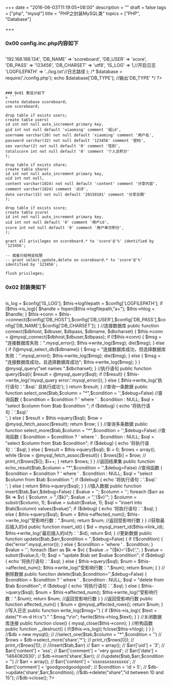 +++
date = "2016-06-03T11:19:05+08:00"
description = ""
draft = false
tags = ["php", "mysql"]
title = "PHP之封装MySQL类"
topics = ["PHP", "Database"]

+++

### 0x00 config.inc.php内容如下
> ```
<?php
return array(
    'DB_HOST' => '192.168.188.134',
    'DB_NAME' => 'scoreboard', 
    'DB_USER' => 'score',
    'DB_PASS' => '123456',
    'DB_CHARSET' => 'utf8',
    'IS_LOG' => 1,//开启日志
    'LOGFILEPATH' => '../log.txt'//日志路径
);
/*
    $database = require('./config.php');
    echo $database['DB_TYPE'];   //输出'DB_TYPE'
*/

?>
```

### 0x01 表设计如下
> ```
create database scoreboard;
use scoreboard;

drop table if exists users;
create table users(
id int not null auto_increment primary key,
gid int not null default 'xiaoming' comment '组id',
username varchar(20) not null default 'xiaoming' comment '用户名',
password varchar(32) not null default '123456' comment '密码',
sex varchar(2) not null default '0' comment '性别',
totalscore int not null default '0' comment '个人总积分'
);

drop table if exists share;
create table share(
id int not null auto_increment primary key,
uid int not null,
content varchar(1024) not null default 'content' comment '分享内容',
comment varchar(1024) comment '点评',
date varchar(15) not null default '20150101' comment '分享日期'
);

drop table if exists score;
create table score(
id int not null auto_increment primary key,
uid int not null default '0' comment '用户id',
score int not null default '0' comment '用户单次积分',
);

grant all privileges on scoreboard.* to 'score'@'%' identified by '123456';

-- 或者只给特定权限
-- grant select,update,delete on scoreboard.* to 'score'@'%' identified by '123456';

flush privileges;
```

### 0x02 封装类如下
> ```
<?php

class mysql {
    private $logfilepath;
    private $is_log;
    private $hlog;
    private $conn;

    //构造函数
    public function __construct()
    {
        $config = include_once(dirname(__FILE__)."/../config/config.inc.php");
        $this->is_log = $config['IS_LOG'];
        $this->logfilepath = $config['LOGFILEPATH'];

        if ($this->is_log){
            $handle = fopen($this->logfilepath,"a+");
            $this->hlog = $handle;
        }

        $this->conn = $this->connect($config['DB_HOST'],$config['DB_USER'],$config['DB_PASS'],$config['DB_NAME'],$config['DB_CHARSET']);
    }

    //连接数据库
    public function connect($dbhost, $dbuser, $dbpass, $dbname, $dbcharset)
    {
        $this->conn = @mysql_connect($dbhost,$dbuser,$dbpass);
        if (!$this->conn) {
            $msg = "连接数据库失败：".mysql_error();
            $this->write_log($msg);
            die($msg);
        } else {
            if (!@mysql_select_db($dbname)) {
                $msg = "连接数据库成功，但选择数据库失败：".mysql_error();
                $this->write_log($msg);
                die($msg);
            } else {
                $msg = "连接数据库成功，且选择数据库成功";
                $this->write_log($msg);
            }
        }

        @mysql_query("set names ".$dbcharset);

    }

    //执行语句
    public function query($sql){
        
        $result = @mysql_query($sql);

        if (!$result) {
            $this->write_log('mysql_query error:'.mysql_error());
        } else {
            $this->write_log('执行语句：'.$sql.' 且执行成功');
        }
        return $result;
    }

    //查询一条数据
    public function select_one($tab,$column = "*",$condition = '',$debug=False)   //查询函数
    {
        $condition = $condition ? ' where ' . $condition : NULL;
        $sql = "select $column from $tab $condition ";
        if ($debug) {
            echo '将执行语句：'.$sql.'<br />';
        } else {
            $result = $this->query($sql);
            $row = @mysql_fetch_assoc($result);
            return $row;
        }
    }

    //查询多条数据
    public function select_more($tab,$column = "*",$condition = '',$debug=False)   //查询函数
    {
        $condition = $condition ? ' where ' . $condition : NULL;
        $sql = "select $column from $tab $condition";
        if ($debug) {
            echo '将执行语句：'.$sql;
        } else {
            $result = $this->query($sql);
            $i = 0;
            $rows = array();
            while ($row = @mysql_fetch_assoc($result)) {
                $rows[$i] = $row;
                // print_r($rows[$i]);
                $i++; 
            }
            return $rows;
        }
    }

    //返回结果集
    public function echo_result($tab,$column = "*",$condition = '',$debug=False)   //查询函数
    {
        $condition = $condition ? ' where ' . $condition : NULL;
        $sql = "select $column from $tab $condition ";
        if ($debug) {
            echo '将执行语句：'.$sql.'<br />';
        } else {
            return $this->query($sql);
        }
    }

    //插入数据
    public function insert($tab,$arr,$debug=False)
    {
        $value = '';
        $column = '';
        foreach ($arr as $k => $v) {
            $column .= ",{$k}";
            $value .= ",'{$v}'";
        }
        $column = substr($column, 1);
        $value = substr($value, 1);

        $sql = "insert into $tab($column) values($value)";
        if ($debug) {
            echo '将执行语句：'.$sql;
        } else {
            $this->query($sql);
            $num = $this->affected_num();
            $this->write_log("受影响行数：".$num);
            return $num;    //返回受影响行数
        }
    }

    //获取最后插入的id
    public function insert_id() {
        $id = mysql_insert_id($this->link_id);
        $this->write_log('最后插入的id为：'.$id);
        return $id;
    }

    //更新数据
    public function update($tab,$arr,$condition = '',$debug=False)
    {
        if (!$condition) {
            die("error".mysql_error());
        } else {
            $condition = 'where ' . $condition;
        }
        
        $value = '';
        foreach ($arr as $k => $v) {
            $value .= "{$k}='{$v}',";
        }
        $value = substr($value,0,-1);

        $sql = "update $tab set $value $condition";
        if ($debug) {
            echo '将执行语句：'.$sql;
        } else {
            $this->query($sql);
            $num = $this->affected_num();
            $this->write_log("受影响行数：".$num);

            return $num;            
        }
    }

    //删除数据
    public function delete($tab,$condition='',$debug=False)
    {
        $condition = $condition ? ' where ' . $condition : NULL;
        $sql = "delete from $tab $condition";
        if ($debug) {
            echo '将执行语句：'.$sql;
        } else {
            $this->query($sql);
            $num = $this->affected_num();
            $this->write_log("受影响行数：".$num);
            return $num;    //返回受影响行数
        }
    }

    //返回受影响行数
    public function affected_num()
    {
        $num = @mysql_affected_rows();
        return $num;
    }

    //写入日志
    public function write_log($msg='')
    {
        if ($this->is_log){
            $text = date("Y-m-d H:i:s")." ".$msg."\r\n";
            fwrite($this->hlog,$text);
        }
    }

    //关闭数据库连接
    public function close()
    {  
        mysql_close($this->conn);
    }

    //析构函数
    public function __destruct()
    {
        if($this->is_log){
            fclose($this->hlog);
        }
    }
}


    //$db = new mysql();
    
    // //select_one($tab,$column = "*",$condition = '')
    // $rows = $db->select_more('share','*');
    // print_r($rows[0]);
    // print_r($rows[1]);


    // //insert($tab,$arr)
    // $arr = array();
    // $arr['uid'] = '3';
    // $arr['content'] = 'xss';
    // $arr['comment'] = 'very good';
    // $arr['date'] = '1464082630';
    // $db->insert('share',$arr);


    // //update($tab,$arr,$condition = '')
    // $arr = array();
    // $arr['content'] = 'xssxssxssxssxss';
    // $arr['comment'] = 'goodgoodgoodgood';
    // $condition = 'id > 5';
    // $db->update('share',$arr,$condition);


    //$db->delete("share","id between 10 and 15");


    //$db->close();

?>
```